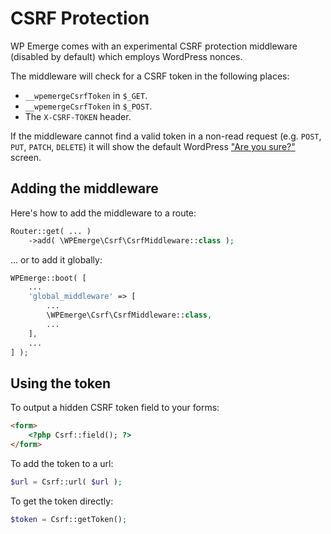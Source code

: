 # CSRF Protection

WP Emerge comes with an experimental CSRF protection middleware (disabled by default) which employs WordPress nonces.

The middleware will check for a CSRF token in the following places:
- `__wpemergeCsrfToken` in `$_GET`.
- `__wpemergeCsrfToken` in `$_POST`.
- The `X-CSRF-TOKEN` header.

If the middleware cannot find a valid token in a non-read request (e.g. `POST`, `PUT`, `PATCH`, `DELETE`) it will show the default WordPress ["Are you sure?"](https://codex.wordpress.org/Function_Reference/wp_nonce_ays) screen.

## Adding the middleware

Here's how to add the middleware to a route:
```php
Router::get( ... )
    ->add( \WPEmerge\Csrf\CsrfMiddleware::class );
```

... or to add it globally:
```php
WPEmerge::boot( [
    ...
    'global_middleware' => [
        ...
        \WPEmerge\Csrf\CsrfMiddleware::class,
        ...
    ],
    ...
] );
```

## Using the token

To output a hidden CSRF token field to your forms:
```html
<form>
    <?php Csrf::field(); ?>
</form>
```

To add the token to a url:
```php
$url = Csrf::url( $url );
```

To get the token directly:
```php
$token = Csrf::getToken();
```
